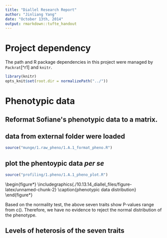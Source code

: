 ```yaml
---
title: "Diallel Research Report"
author: "Jinliang Yang"
date: "October 13th, 2014"
output: rmarkdown::tufte_handout
---
```

# Project dependency
The path and R package dependencies in this project were managed by `Packrat`[^r1] and `knitr`.  

```r
library(knitr)
opts_knit$set(root.dir = normalizePath("../"))
```
# Phenotypic data

## Reformat Sofiane's phenotypic data to a matrix.

## data from external folder were loaded

```r
source("munge/1.raw_pheno/1.A.1_format_pheno.R")
```

## plot the phentoypic data _per se_


```r
source("profiling/1.pheno/1.A.1_pheno_plot.R")
```

\begin{figure*}
 \includegraphics{./10.13.14_diallel_files/figure-latex/unnamed-chunk-2}
\caption{phenotypic data distribution}
\end{figure*}

Based on the normality test, the above seven traits show P-values range from c(). Therefore, we have no evidence to reject the normal distribution of the phenotype. 

## Levels of heterosis of the seven traits






